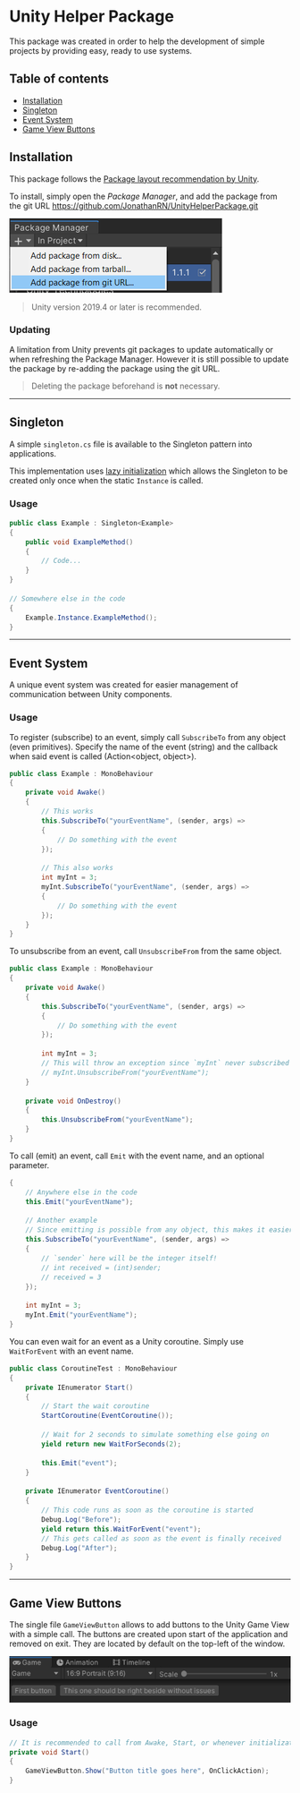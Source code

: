 # Unity Helper Package

This package was created in order to help the development of simple projects by providing easy, ready to use systems.

## Table of contents

- [Installation](#installation)
- [Singleton](#singleton)
- [Event System](#event-system)
- [Game View Buttons](#game-view-buttons)

## Installation

This package follows the [Package layout recommendation by Unity](https://docs.unity3d.com/Manual/cus-layout.html).

To install, simply open the *Package Manager*, and add the package from the git URL <https://github.com/JonathanRN/UnityHelperPackage.git>

![Package manager instruction](Documentation~/package-manager.png)

> Unity version 2019.4 or later is recommended.

### Updating

A limitation from Unity prevents git packages to update automatically or when refreshing the Package Manager. However it is still possible to update the package by re-adding the package using the git URL.

> Deleting the package beforehand is **not** necessary.

---

## Singleton

A simple `singleton.cs` file is available to the Singleton pattern into applications.

This implementation uses [lazy initialization](https://docs.microsoft.com/en-us/dotnet/api/system.lazy-1?view=net-5.0) which allows the Singleton to be created only once when the static `Instance` is called.

### Usage

```csharp
public class Example : Singleton<Example>
{
    public void ExampleMethod()
    {
        // Code...
    }
}

// Somewhere else in the code
{
    Example.Instance.ExampleMethod();
}
```

---

## Event System

A unique event system was created for easier management of communication between Unity components.

### Usage

To register (subscribe) to an event, simply call `SubscribeTo` from any object (even primitives). Specify the name of the event (string) and the callback when said event is called (Action\<object, object\>).

```csharp
public class Example : MonoBehaviour
{
    private void Awake()
    {
        // This works
        this.SubscribeTo("yourEventName", (sender, args) =>
        {
            // Do something with the event
        });

        // This also works
        int myInt = 3;
        myInt.SubscribeTo("yourEventName", (sender, args) =>
        {
            // Do something with the event
        });
    }
}
```

To unsubscribe from an event, call `UnsubscribeFrom` from the same object.

```csharp
public class Example : MonoBehaviour
{
    private void Awake()
    {
        this.SubscribeTo("yourEventName", (sender, args) =>
        {
            // Do something with the event
        });

        int myInt = 3;
        // This will throw an exception since `myInt` never subscribed to the event
        // myInt.UnsubscribeFrom("yourEventName");
    }

    private void OnDestroy()
    {
        this.UnsubscribeFrom("yourEventName");
    }
}
```

To call (emit) an event, call `Emit` with the event name, and an optional parameter.

```csharp
{
    // Anywhere else in the code
    this.Emit("yourEventName");

    // Another example
    // Since emitting is possible from any object, this makes it easier to pass in arguments
    this.SubscribeTo("yourEventName", (sender, args) =>
    {
        // `sender` here will be the integer itself!
        // int received = (int)sender;
        // received = 3
    });

    int myInt = 3;
    myInt.Emit("yourEventName");
}
```

You can even wait for an event as a Unity coroutine. Simply use `WaitForEvent` with an event name.

```csharp
public class CoroutineTest : MonoBehaviour
{
    private IEnumerator Start()
    {
        // Start the wait coroutine
        StartCoroutine(EventCoroutine());

        // Wait for 2 seconds to simulate something else going on
        yield return new WaitForSeconds(2);

        this.Emit("event");
    }

    private IEnumerator EventCoroutine()
    {
        // This code runs as soon as the coroutine is started
        Debug.Log("Before");
        yield return this.WaitForEvent("event");
        // This gets called as soon as the event is finally received
        Debug.Log("After");
    }
}
```

---

## Game View Buttons

The single file `GameViewButton` allows to add buttons to the Unity Game View with a simple call. The buttons are created upon start of the application and removed on exit. They are located by default on the top-left of the window.

![Game View buttons](Documentation~/game-view-buttons.png)

### Usage

```csharp
// It is recommended to call from Awake, Start, or whenever initialization happens.
private void Start()
{
    GameViewButton.Show("Button title goes here", OnClickAction);
}
```
